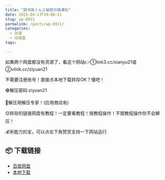 ```yaml
---
title: "図书系くんと秘密の放课后"
date: 2025-04-13T19:08:11
slug: wp-8911
permalink: /posts/wp-8911/
categories:
  - 动漫
  - 动漫盖
tags:

---
```


如果两个网盘都没有资源了，看这个网站👉①link3.cc/xianyu21或②vlink.cc/ziyuan21

不需要注册账号！直接点本地下载转存OK？懂吧！

🟢解压密码:ziyuan21

🔵解压用解压专家！(应用商店有)

🟡转存的链接网盘有教程！一定要看教程！按教程操作！不按教程操作你不会解压！

💰🈶能力的宝，可以点左下角赞赏支持一下网站运行

## 📦 下载链接
- [百度网盘](https://blziyuan21.com/pay-download/8911?key=aa12c44de1&down_id=0)
- [本地下载](https://blziyuan21.com/pay-download/8911?key=aa12c44de1&down_id=1)

